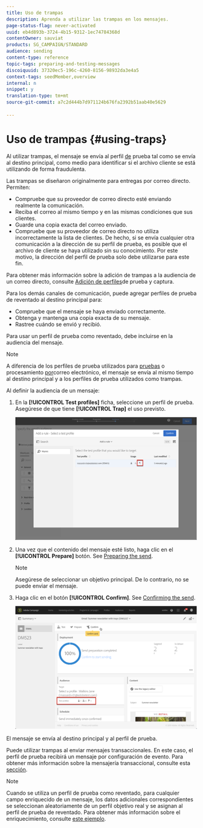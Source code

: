 ```yaml
---
title: Uso de trampas
description: Aprenda a utilizar las trampas en los mensajes.
page-status-flag: never-activated
uuid: eb4d893b-3724-4b15-9312-1ec74784368d
contentOwner: sauviat
products: SG_CAMPAIGN/STANDARD
audience: sending
content-type: reference
topic-tags: preparing-and-testing-messages
discoiquuid: 37320ec5-196c-4260-8156-98932da3e4a5
context-tags: seedMember,overview
internal: n
snippet: y
translation-type: tm+mt
source-git-commit: a7c2d444b7d971124b676fa2392b51aab40e5629

---
```



# Uso de trampas {#using-traps}

Al utilizar trampas, el mensaje se envía al perfil [de](../../audiences/using/managing-test-profiles.md) prueba tal como se envía al destino principal, como medio para identificar si el archivo cliente se está utilizando de forma fraudulenta.

Las trampas se diseñaron originalmente para entregas por correo directo. Permiten:

* Compruebe que su proveedor de correo directo esté enviando realmente la comunicación.
* Reciba el correo al mismo tiempo y en las mismas condiciones que sus clientes.
* Guarde una copia exacta del correo enviado.
* Compruebe que su proveedor de correo directo no utiliza incorrectamente la lista de clientes. De hecho, si se envía cualquier otra comunicación a la dirección de su perfil de prueba, es posible que el archivo de cliente se haya utilizado sin su conocimiento. Por este motivo, la dirección del perfil de prueba solo debe utilizarse para este fin.

Para obtener más información sobre la adición de trampas a la audiencia de un correo directo, consulte [Adición de perfiles](../../channels/using/defining-the-direct-mail-audience.md#adding-test-and-trap-profiles)de prueba y captura.

Para los demás canales de comunicación, puede agregar perfiles de prueba de reventado al destino principal para:

* Compruebe que el mensaje se haya enviado correctamente.
* Obtenga y mantenga una copia exacta de su mensaje.
* Rastree cuándo se envió y recibió.

Para usar un perfil de prueba como reventado, debe incluirse en la audiencia del mensaje.

>[!NOTE]
>
>A diferencia de los perfiles de prueba utilizados para [pruebas](../../sending/using/sending-proofs.md) o procesamiento [por](../../sending/using/email-rendering.md)correo electrónico, el mensaje se envía al mismo tiempo al destino principal y a los perfiles de prueba utilizados como trampas.

Al definir la audiencia de un mensaje:

1. En la **[!UICONTROL Test profiles]** ficha, seleccione un perfil de prueba. Asegúrese de que tiene **[!UICONTROL Trap]** el uso previsto.

   ![](assets/trap_select.png)

1. Una vez que el contenido del mensaje esté listo, haga clic en el **[!UICONTROL Prepare]** botón. See [Preparing the send](../../sending/using/preparing-the-send.md).
   >[!NOTE]
   >
   >Asegúrese de seleccionar un objetivo principal. De lo contrario, no se puede enviar el mensaje.

1. Haga clic en el botón **[!UICONTROL Confirm]**. See [Confirming the send](../../sending/using/confirming-the-send.md).

   ![](assets/trap_confirm.png)

El mensaje se envía al destino principal y al perfil de prueba.

Puede utilizar trampas al enviar mensajes transaccionales. En este caso, el perfil de prueba recibirá un mensaje por configuración de evento. Para obtener más información sobre la mensajería transaccional, consulte esta [sección](../../channels/using/about-transactional-messaging.md).

>[!NOTE]
>
>Cuando se utiliza un perfil de prueba como reventado, para cualquier campo enriquecido de un mensaje, los datos adicionales correspondientes se seleccionan aleatoriamente de un perfil objetivo real y se asignan al perfil de prueba de reventado. Para obtener más información sobre el enriquecimiento, consulte [este ejemplo](../../automating/using/enrichment.md#example--enriching-profile-data-with-data-contained-in-a-file).
